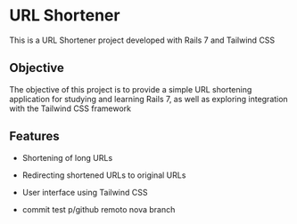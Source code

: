 # URL Shortener

This is a URL Shortener project developed with Rails 7 and Tailwind CSS

## Objective

The objective of this project is to provide a simple URL shortening application for studying and learning Rails 7, as well as exploring integration with the Tailwind CSS framework

## Features

- Shortening of long URLs
- Redirecting shortened URLs to original URLs
- User interface using Tailwind CSS


- commit test p/github remoto nova  branch
